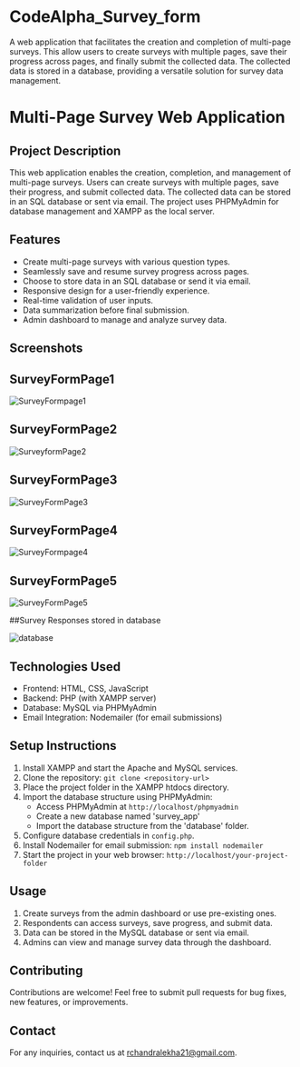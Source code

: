 # CodeAlpha_Survey_form
A web application that facilitates the creation and completion of multi-page surveys. This  allow users to create surveys with multiple pages, save their progress across pages, and finally submit the collected data. The collected data is stored in a database, providing a versatile solution for survey data management.
# Multi-Page Survey Web Application

## Project Description
This web application enables the creation, completion, and management of multi-page surveys. Users can create surveys with multiple pages, save their progress, and submit collected data. The collected data can be stored in an SQL database or sent via email. The project uses PHPMyAdmin for database management and XAMPP as the local server.

## Features
- Create multi-page surveys with various question types.
- Seamlessly save and resume survey progress across pages.
- Choose to store data in an SQL database or send it via email.
- Responsive design for a user-friendly experience.
- Real-time validation of user inputs.
- Data summarization before final submission.
- Admin dashboard to manage and analyze survey data.


## Screenshots

## SurveyFormPage1

![SurveyFormpage1](https://github.com/chandhu2102/CodeAlpha_Survey_form/assets/93365365/f7f0bc2a-cd0f-44dd-b637-4b5136ae2172)

## SurveyFormPage2

![SurveyformPage2](https://github.com/chandhu2102/CodeAlpha_Survey_form/assets/93365365/dd2b150d-bfc0-4e8a-9767-0bc24143a67d)

## SurveyFormPage3

![SurveyFormPage3](https://github.com/chandhu2102/CodeAlpha_Survey_form/assets/93365365/b4efc244-4b11-4907-9042-f0b4915e17c5)

## SurveyFormPage4
![SurveyFormpage4](https://github.com/chandhu2102/CodeAlpha_Survey_form/assets/93365365/135d1b94-5c1d-48e2-8b5c-8ad33cb29b0a)

## SurveyFormPage5
![SurveyFormPage5](https://github.com/chandhu2102/CodeAlpha_Survey_form/assets/93365365/83565692-06e9-4e7f-ab12-1a379e5453a1)

##Survey Responses stored in database

![database](https://github.com/chandhu2102/CodeAlpha_Survey_form/assets/93365365/89ea512f-3a57-4723-8abf-aa5cd216b1bc)

## Technologies Used
- Frontend: HTML, CSS, JavaScript 
- Backend: PHP (with XAMPP server)
- Database: MySQL via PHPMyAdmin
- Email Integration: Nodemailer (for email submissions)

## Setup Instructions
1. Install XAMPP and start the Apache and MySQL services.
2. Clone the repository: `git clone <repository-url>`
3. Place the project folder in the XAMPP htdocs directory.
4. Import the database structure using PHPMyAdmin:
   - Access PHPMyAdmin at `http://localhost/phpmyadmin`
   - Create a new database named 'survey_app'
   - Import the database structure from the 'database' folder.
5. Configure database credentials in `config.php`.
6. Install Nodemailer for email submission: `npm install nodemailer`
7. Start the project in your web browser: `http://localhost/your-project-folder`

## Usage
1. Create surveys from the admin dashboard or use pre-existing ones.
2. Respondents can access surveys, save progress, and submit data.
3. Data can be stored in the MySQL database or sent via email.
4. Admins can view and manage survey data through the dashboard.

## Contributing
Contributions are welcome! Feel free to submit pull requests for bug fixes, new features, or improvements.

## Contact
For any inquiries, contact us at rchandralekha21@gmail.com.


